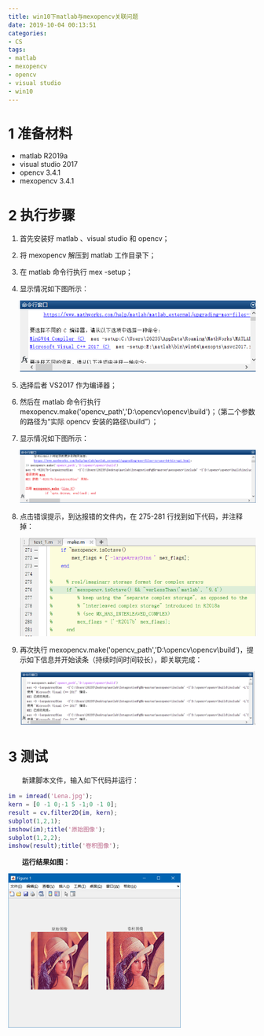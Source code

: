 ```yaml
---
title: win10下matlab与mexopencv关联问题
date: 2019-10-04 00:13:51
categories:
- CS
tags:
- matlab
- mexopencv
- opencv
- visual studio
- win10
---
```


# 1 准备材料

- matlab R2019a
- visual studio 2017
- opencv 3.4.1
- mexopencv 3.4.1



# 2 执行步骤

1. 首先安装好 matlab 、visual studio 和 opencv；

2. 将 mexopencv 解压到 matlab 工作目录下；

3. 在 matlab 命令行执行 mex -setup；

4. 显示情况如下图所示：

   ![01](191004/01.png)

5. 选择后者 VS2017 作为编译器；

6. 然后在 matlab 命令行执行 mexopencv.make('opencv_path','D:\opencv\opencv\build')；（第二个参数的路径为“实际 opencv 安装的路径\build”）；

7. 显示情况如下图所示：

   <img src="191004/02.png" alt="02" style="zoom:150%;" />

8. 点击错误提示，到达报错的文件内，在 275-281 行找到如下代码，并注释掉：

   <img src="191004/03.png" alt="03" style="zoom:80%;" />

9. 再次执行 mexopencv.make('opencv_path','D:\opencv\opencv\build')，提示如下信息并开始读条（持续时间时间较长），即关联完成：

   ![04](191004/04.png)



# 3 测试

&emsp;&emsp;新建脚本文件，输入如下代码并运行：

```matlab
im = imread('Lena.jpg');
kern = [0 -1 0;-1 5 -1;0 -1 0];
result = cv.filter2D(im, kern);
subplot(1,2,1);
imshow(im);title('原始图像');
subplot(1,2,2);
imshow(result);title('卷积图像');

```

**&emsp;&emsp;运行结果如图：**

<img src="191004/05.png" alt="05" style="zoom:50%;" />